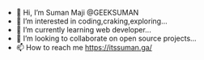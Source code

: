 - 👋 Hi, I’m Suman Maji @GEEKSUMAN
- 👀 I’m interested in coding,craking,exploring...
- 🌱 I’m currently learning web developer...
- 💞️ I’m looking to collaborate on open source projects...
- 📫 How to reach me  https://itssuman.ga/


